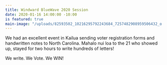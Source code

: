 ```yaml
---
title: Windward BlueWave 2020 Session
date: 2020-01-16 14:00:00 -10:00
is featured: true
main-image: "/uploads/82593502_10216295792243684_7257482908959506432_o.jpg"
---
```


We had an excellent event in Kailua sending voter registration forms and handwritten notes to North Carolina. Mahalo nui loa to the 21 who showed up, stayed for two hours to write hundreds of letters! 

We write. We Vote. We WIN!